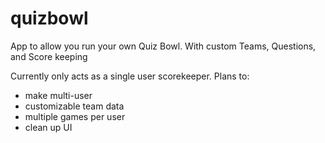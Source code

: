 # quizbowl
App to allow you run your own Quiz Bowl. With custom Teams, Questions, and Score keeping

Currently only acts as a single user scorekeeper. Plans to:
<ul>
<li> make multi-user</li>
<li> customizable team data</li>
<li> multiple games per user</li>
<li> clean up UI</li>
</ul>
